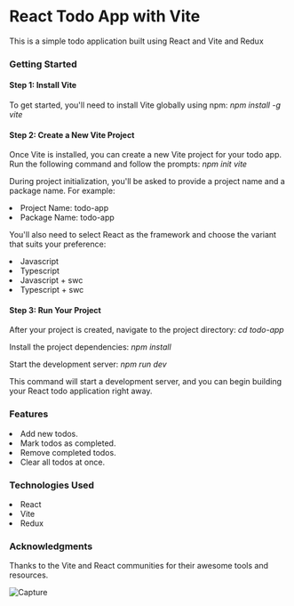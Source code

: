 # React Todo App with Vite

This is a simple todo application built using React and Vite and Redux

<h3>Getting Started</h3>

<h4>Step 1: Install Vite</h4>
To get started, you'll need to install Vite globally using npm:
    <i>npm install -g vite</i>

<h4>Step 2: Create a New Vite Project</h4>
Once Vite is installed, you can create a new Vite project for your todo app. Run the following command and follow the prompts:
    <i>npm init vite</i>

During project initialization, you'll be asked to provide a project name and a package name. For example:

<li>Project Name: todo-app</li>
<li>Package Name: todo-app</li>

You'll also need to select React as the framework and choose the variant that suits your preference:

<li>Javascript</li>
<li>Typescript</li>
<li>Javascript + swc</li>
<li>Typescript + swc</li>

<h4>Step 3: Run Your Project</h4>
After your project is created, navigate to the project directory:
    <i>cd todo-app</i>

Install the project dependencies:
    <i>npm install</i>

Start the development server:
    <i>npm run dev</i>

This command will start a development server, and you can begin building your React todo application right away.

<h3>Features</h3>
<li>Add new todos.</li>
<li>Mark todos as completed.</li>
<li>Remove completed todos.</li>
<li>Clear all todos at once.</li>

<h3>Technologies Used</h3>
<li>React</li>
<li>Vite</li>
<li>Redux</li>

<h3>Acknowledgments</h3>
Thanks to the Vite and React communities for their awesome tools and resources.

![Capture](https://github.com/snehasah-1/todoProject/assets/144802745/630a2957-25d7-46ab-976e-82a81cec12be)

